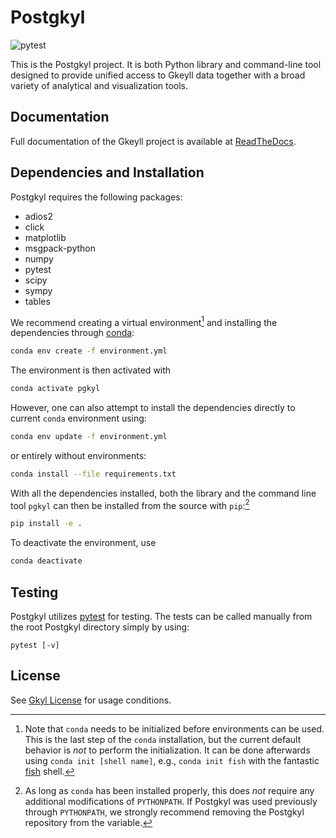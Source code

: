 # Postgkyl

![pytest](https://github.com/ammarhakim/postgkyl/actions/workflows/test.yml/badge.svg)

This is the Postgkyl project. It is both Python library and command-line tool
designed to provide unified access to Gkeyll data together with a broad variety
of analytical and visualization tools.

## Documentation

Full documentation of the Gkeyll project is available at
[ReadTheDocs](http://gkeyll.rtfd.io).

## Dependencies and Installation

Postgkyl requires the following packages:

  * adios2
  * click
  * matplotlib
  * msgpack-python
  * numpy
  * pytest
  * scipy
  * sympy
  * tables

We recommend creating a virtual environment[^1] and installing the dependencies
through [conda](https://conda.io/miniconda.html):
```bash
conda env create -f environment.yml
```

The environment is then activated with
```bash
conda activate pgkyl
```

However, one can also attempt to install the dependencies directly to current
`conda` environment using:
```bash
conda env update -f environment.yml
```
or entirely without environments:
```bash
conda install --file requirements.txt
```

With all the dependencies installed, both the library and the command line tool
`pgkyl` can then be installed from the source with `pip`:[^2]
```bash
pip install -e .
```

To deactivate the environment, use
```bash
conda deactivate
```

## Testing

Postgkyl utilizes [pytest](https://docs.pytest.org/) for testing. The tests can
be called manually from the root Postgkyl directory simply by using:
```
pytest [-v]
```

## License

See [Gkyl License](http://gkyl.readthedocs.io/en/latest/license.html)
for usage conditions.

[^1]: Note that `conda` needs to be initialized before environments can be used.
    This is the last step of the `conda` installation, but the current default
    behavior is _not_ to perform the initialization. It can be done afterwards
    using `conda init [shell name]`, e.g., `conda init fish` with the fantastic
    [fish](https://fishshell.com/) shell.

[^2]: As long as `conda` has been installed properly, this does _not_ require
    any additional modifications of `PYTHONPATH`. If Postgkyl was used
    previously through `PYTHONPATH`, we strongly recommend removing the Postgkyl
    repository from the variable.